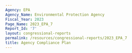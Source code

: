 ```yaml
---
Agency: EPA
Agency_Name: Environmental Protection Agency
Fiscal_Year: 2023
Page_Name: 2023_EPA_7
Report_Id: '7'
layout: congressional-reports
permalink: /resources/congressional-reports/2023_EPA_7
title: Agency Compliance Plan
---
```

